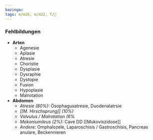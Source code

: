 ```yaml
---
bazinga: 
tags: m/m26, m/m22, f/🐣
---
```

### Fehlbildungen
- **Arten**
	- Agenesie
	- Aplasie
	- Atresie
	- Choristie
	- Dysplasie
	- Dysraphie
	- Dystopie
	- Fusion
	- Hypoplasie
	- Malrotation
- **Abdomen**
	- *Atresie (80%):* Ösophagusatresie, Duodenalatrsie
	- *[[M. Hirschsprung]] (10%)*
	- *Volvulus / Malrotation (6%*
	- *Mekoniumileus (2%):* Cave DD [[Mukoviszidose]]
	- *Andere:* Omphalozele, Laparoschisis / Gastroschisis, Pancreas anulare, Beckennieren